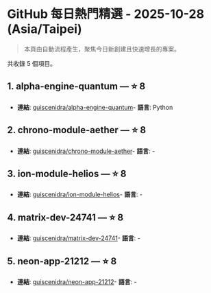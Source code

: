 # GitHub 每日熱門精選 - 2025-10-28 (Asia/Taipei)

> 本頁由自動流程產生，聚焦今日新創建且快速增長的專案。

共收錄 5 個項目。

## 1. alpha-engine-quantum — ⭐ 8

- **連結**: [guiscenidra/alpha-engine-quantum](https://github.com/guiscenidra/alpha-engine-quantum)- **語言**: Python


## 2. chrono-module-aether — ⭐ 8

- **連結**: [guiscenidra/chrono-module-aether](https://github.com/guiscenidra/chrono-module-aether)- **語言**: -


## 3. ion-module-helios — ⭐ 8

- **連結**: [guiscenidra/ion-module-helios](https://github.com/guiscenidra/ion-module-helios)- **語言**: -


## 4. matrix-dev-24741 — ⭐ 8

- **連結**: [guiscenidra/matrix-dev-24741](https://github.com/guiscenidra/matrix-dev-24741)- **語言**: -


## 5. neon-app-21212 — ⭐ 8

- **連結**: [guiscenidra/neon-app-21212](https://github.com/guiscenidra/neon-app-21212)- **語言**: -



